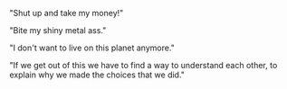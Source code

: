 "Shut up and take my money!"

"Bite my shiny metal ass."

"I don't want to live on this planet anymore."

"If we get out of this we have to find a way to understand each other, to explain why we made the choices that we did."
